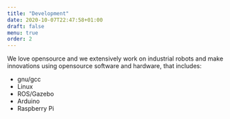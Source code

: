 ```yaml
---
title: "Development"
date: 2020-10-07T22:47:58+01:00
draft: false
menu: true
order: 2
---
```


We love opensource and we extensively work on industrial robots and make innovations using opensource software and hardware, that includes:

- gnu/gcc
- Linux
- ROS/Gazebo
- Arduino
- Raspberry Pi
